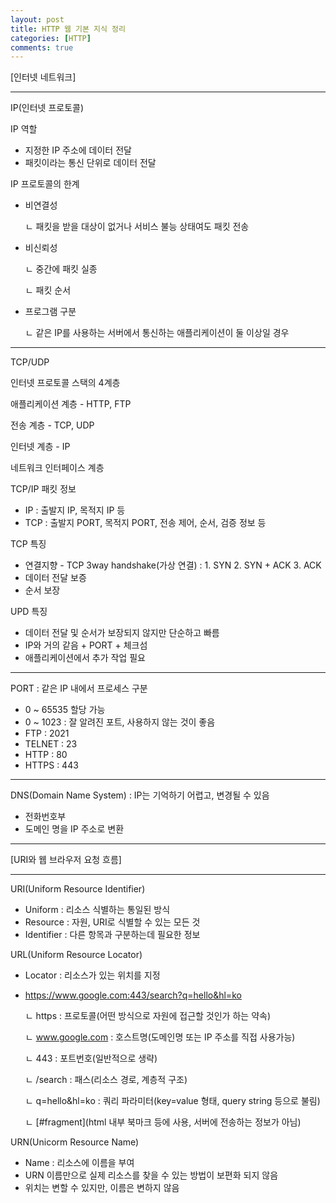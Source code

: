 ```yaml
---
layout: post
title: HTTP 웹 기본 지식 정리
categories: [HTTP]
comments: true
---
```


[인터넷 네트워크]

--------

IP(인터넷 프로토콜)

IP 역할
- 지정한 IP 주소에 데이터 전달
- 패킷이라는 통신 단위로 데이터 전달


IP 프로토콜의 한계
- 비연결성

    ㄴ 패킷을 받을 대상이 없거나 서비스 불능 상태여도 패킷 전송
- 비신뢰성

    ㄴ 중간에 패킷 실종
    
    ㄴ 패킷 순서
    
    
- 프로그램 구분
   
   ㄴ 같은 IP를 사용하는 서버에서 통신하는 애플리케이션이 둘 이상일 경우
    
--------

TCP/UDP

인터넷 프로토콜 스택의 4계층

애플리케이션 계층 - HTTP, FTP

전송 계층 - TCP, UDP

인터넷 계층 - IP

네트워크 인터페이스 계층


TCP/IP 패킷 정보
- IP : 출발지 IP, 목적지 IP 등
- TCP : 출발지 PORT, 목적지 PORT, 전송 제어, 순서, 검증 정보 등


TCP 특징
- 연결지향 - TCP 3way handshake(가상 연결) : 1. SYN 2. SYN + ACK 3. ACK
- 데이터 전달 보증
- 순서 보장


UPD 특징
- 데이터 전달 및 순서가 보장되지 않지만 단순하고 빠름
- IP와 거의 같음 + PORT + 체크섬
- 애플리케이션에서 추가 작업 필요


--------


PORT : 같은 IP 내에서 프로세스 구분
- 0 ~ 65535 할당 가능
- 0 ~ 1023 : 잘 알려진 포트, 사용하지 않는 것이 좋음
- FTP : 2021
- TELNET : 23
- HTTP : 80
- HTTPS : 443


--------

DNS(Domain Name System) : IP는 기억하기 어렵고, 변경될 수 있음
- 전화번호부
- 도메인 명을 IP 주소로 변환

--------

[URI와 웹 브라우저 요청 흐름]

--------

URI(Uniform Resource Identifier)
- Uniform : 리소스 식별하는 통일된 방식
- Resource : 자원, URI로 식별할 수 있는 모든 것
- Identifier : 다른 항목과 구분하는데 필요한 정보

URL(Uniform Resource Locator)
- Locator : 리소스가 있는 위치를 지정
- https://www.google.com:443/search?q=hello&hl=ko
  
  ㄴ https : 프로토콜(어떤 방식으로 자원에 접근할 것인가 하는 약속)
  
  ㄴ www.google.com : 호스트명(도메인명 또는 IP 주소를 직접 사용가능)
  
  ㄴ 443 : 포트번호(일반적으로 생략)
  
  ㄴ /search : 패스(리소스 경로, 계층적 구조)
  
  ㄴ q=hello&hl=ko : 쿼리 파라미터(key=value 형태, query string 등으로 불림)
  
  ㄴ [#fragment](html 내부 북마크 등에 사용, 서버에 전송하는 정보가 아님)


URN(Unicorm Resource Name)
- Name : 리소스에 이름을 부여
- URN 이름만으로 실제 리소스를 찾을 수 있는 방법이 보편화 되지 않음
- 위치는 변할 수 있지만, 이름은 변하지 않음


